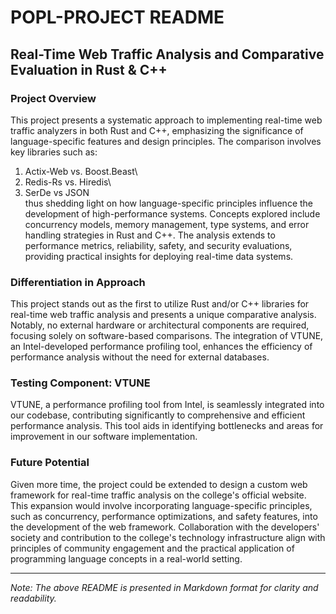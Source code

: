 # POPL-PROJECT README

## Real-Time Web Traffic Analysis and Comparative Evaluation in Rust & C++

### Project Overview

This project presents a systematic approach to implementing real-time web traffic analyzers in both Rust and C++, emphasizing the significance of language-specific features and design principles. The comparison involves key libraries such as:
1) Actix-Web vs. Boost.Beast\
2) Redis-Rs vs. Hiredis\
3) SerDe vs JSON\
thus shedding light on how language-specific principles influence the development of high-performance systems. Concepts explored include concurrency models, memory management, type systems, and error handling strategies in Rust and C++. The analysis extends to performance metrics, reliability, safety, and security evaluations, providing practical insights for deploying real-time data systems.

### Differentiation in Approach

This project stands out as the first to utilize Rust and/or C++ libraries for real-time web traffic analysis and presents a unique comparative analysis. Notably, no external hardware or architectural components are required, focusing solely on software-based comparisons. The integration of VTUNE, an Intel-developed performance profiling tool, enhances the efficiency of performance analysis without the need for external databases.

### Testing Component: VTUNE

VTUNE, a performance profiling tool from Intel, is seamlessly integrated into our codebase, contributing significantly to comprehensive and efficient performance analysis. This tool aids in identifying bottlenecks and areas for improvement in our software implementation.

### Future Potential

Given more time, the project could be extended to design a custom web framework for real-time traffic analysis on the college's official website. This expansion would involve incorporating language-specific principles, such as concurrency, performance optimizations, and safety features, into the development of the web framework. Collaboration with the developers' society and contribution to the college's technology infrastructure align with principles of community engagement and the practical application of programming language concepts in a real-world setting.

---

*Note: The above README is presented in Markdown format for clarity and readability.*
